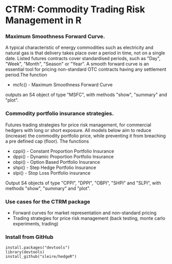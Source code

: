 # CTRM: Commodity Trading Risk Management in R


### Maximum Smoothness Forward Curve.
A typical characteristic of energy commodities such as electricity and natural gas is that delivery takes place over a period in time, not on a single date. Listed futures contracts cover standardised periods, such as "Day", "Week", "Month", "Season" or "Year". A smooth forward curve is an essential tool for pricing non-standard OTC contracts having any settlement period.The function

- mcfc() - Maximum Smoothness Forward Curve 

outputs an S4 object of type "MSFC", with methods "show", "summary" and "plot".

### Commodity portfolio insurance strategies.
Futures trading strategies for price risk management, for commercial hedgers with long or short exposure. All models below aim to reduce (increase) the commodity portfolio price, while preventing it from breaching a pre defined cap (floor). The functions

- cppi() - Constant Proportion Portfolio Insurance   
- dppi() - Dynamic Proportion Portfolio Insurance   
- obpi() - Option Based Portfolio Insurance         
- shpi() - Step Hedge Portfolio Insurance            
- slpi() - Stop Loss Portfolio insurance             

Output S4 objects of type "CPPI", "DPPI", "OBPI", "SHPI" and "SLPI", with methods "show", "summary" and "plot".

### Use cases for the **CTRM** package
- Forward curves for market representation and non-standard pricing
- Trading strategies for price risk management (back testing, monte carlo experiments, trading)

### Install from GitHub
```
install.packages("devtools")  
library(devtools)
install_github("sleire/hedgeR")
```
